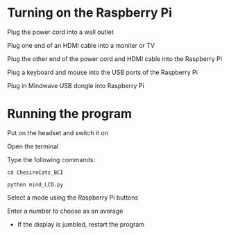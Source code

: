 # Turning on the Raspberry Pi

Plug the power cord into a wall outlet

Plug one end of an HDMI cable into a moniter or TV

Plug the other end of the power cord and HDMI cable into the Raspberry Pi

Plug a keyboard and mouse into the USB ports of the Raspberry Pi

Plug in Mindwave USB dongle into Raspberry Pi

# Running the program

Put on the headset and switch it on

Open the terminal

Type the following commands: 
	
	cd ChesireCats_BCI
  
	python mind_LCD.py

Select a mode using the Raspberry Pi buttons

Enter a number to choose as an average

* If the display is jumbled, restart the program


